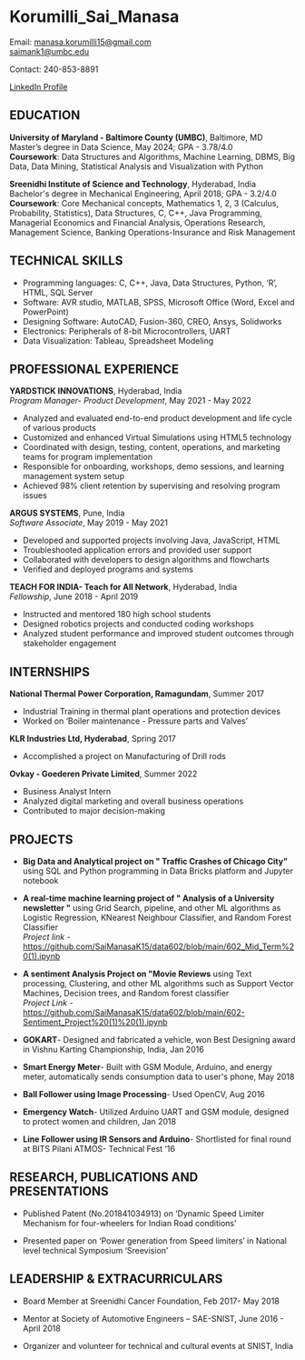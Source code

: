 # Korumilli_Sai_Manasa

Email: manasa.korumilli15@gmail.com<br>
       saimank1@umbc.edu 

Contact: 240-853-8891

[LinkedIn Profile](https://www.linkedin.com/in/saimanasa-korumilli/)

## EDUCATION

**University of Maryland - Baltimore County (UMBC)**, Baltimore, MD  
Master’s degree in Data Science, May 2024; GPA - 3.78/4.0<br>
**Coursework**: Data Structures and Algorithms, Machine Learning, DBMS, Big Data, Data Mining, Statistical Analysis and Visualization with Python

**Sreenidhi Institute of Science and Technology**, Hyderabad, India  
Bachelor's degree in Mechanical Engineering, April 2018; GPA - 3.2/4.0 <br>
**Coursework**: Core Mechanical concepts, Mathematics 1, 2, 3 (Calculus, Probability, Statistics), Data Structures, C, C++, Java Programming, Managerial Economics and Financial Analysis, Operations Research, Management Science, Banking Operations-Insurance and Risk Management

## TECHNICAL SKILLS

- Programming languages: C, C++, Java, Data Structures, Python, ‘R’, HTML, SQL Server
- Software: AVR studio, MATLAB, SPSS, Microsoft Office (Word, Excel and PowerPoint)
- Designing Software: AutoCAD, Fusion-360, CREO, Ansys, Solidworks
- Electronics: Peripherals of 8-bit Microcontrollers, UART
- Data Visualization: Tableau, Spreadsheet Modeling

## PROFESSIONAL EXPERIENCE

**YARDSTICK INNOVATIONS**, Hyderabad, India  
*Program Manager- Product Development*, May 2021 - May 2022

- Analyzed and evaluated end-to-end product development and life cycle of various products
- Customized and enhanced Virtual Simulations using HTML5 technology
- Coordinated with design, testing, content, operations, and marketing teams for program implementation
- Responsible for onboarding, workshops, demo sessions, and learning management system setup
- Achieved 98% client retention by supervising and resolving program issues

**ARGUS SYSTEMS**, Pune, India  
*Software Associate*, May 2019 - May 2021

- Developed and supported projects involving Java, JavaScript, HTML
- Troubleshooted application errors and provided user support
- Collaborated with developers to design algorithms and flowcharts
- Verified and deployed programs and systems

**TEACH FOR INDIA- Teach for All Network**, Hyderabad, India  
*Fellowship*, June 2018 - April 2019

- Instructed and mentored 180 high school students
- Designed robotics projects and conducted coding workshops
- Analyzed student performance and improved student outcomes through stakeholder engagement


## INTERNSHIPS

**National Thermal Power Corporation, Ramagundam**, Summer 2017

- Industrial Training in thermal plant operations and protection devices
- Worked on ‘Boiler maintenance - Pressure parts and Valves’

**KLR Industries Ltd, Hyderabad**, Spring 2017

- Accomplished a project on Manufacturing of Drill rods

**Ovkay - Goederen Private Limited**, Summer 2022

- Business Analyst Intern
- Analyzed digital marketing and overall business operations
- Contributed to major decision-making

## PROJECTS

- **Big Data and Analytical project on " Traffic Crashes of Chicago City"** using SQL and Python programming in Data Bricks platform and Jupyter notebook


- **A real-time machine learning project of " Analysis of a University newsletter "** using Grid Search, pipeline, and other ML algorithms as Logistic Regression, KNearest Neighbour Classifier, and Random Forest Classifier<br>
*Project link* - https://github.com/SaiManasaK15/data602/blob/main/602_Mid_Term%20(1).ipynb



- **A sentiment Analysis Project on "Movie Reviews** using Text processing, Clustering, and other ML algorithms such as Support Vector Machines, Decision trees, and Random forest classifier<br>
*Project Link* - https://github.com/SaiManasaK15/data602/blob/main/602-Sentiment_Project%20(1)%20(1).ipynb


- **GOKART**- Designed and fabricated a vehicle, won Best Designing award in Vishnu Karting Championship, India, Jan 2016


- **Smart Energy Meter**- Built with GSM Module, Arduino, and energy meter, automatically sends consumption data to user's phone, May 2018


- **Ball Follower using Image Processing**- Used OpenCV, Aug 2016


- **Emergency Watch**- Utilized Arduino UART and GSM module, designed to protect women and children, Jan 2018


- **Line Follower using IR Sensors and Arduino**- Shortlisted for final round at BITS Pilani ATMOS- Technical Fest ‘16


## RESEARCH, PUBLICATIONS AND PRESENTATIONS

- Published Patent (No.201841034913) on ‘Dynamic Speed Limiter Mechanism for four-wheelers for Indian Road conditions’


- Presented paper on ‘Power generation from Speed limiters’ in National level technical Symposium ‘Sreevision'

## LEADERSHIP & EXTRACURRICULARS

- Board Member at Sreenidhi Cancer Foundation, Feb 2017- May 2018


- Mentor at Society of Automotive Engineers – SAE-SNIST, June 2016 - April 2018


- Organizer and volunteer for technical and cultural events at SNIST, India
